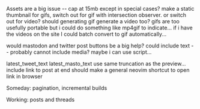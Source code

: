 
Assets are a big issue -- cap at 15mb except in special cases?
make a static thumbnail for gifs, switch out for gif with intersection observer. or switch out for video?
should generating gif generate a video too? gifs are too usefully portable
but i could do something like mp4gif to indicate... if i have the videos on the site I could batch convert to gif automatically...

would mastodon and twitter post buttons be a big help?
could include text -- probably cannot include media?
maybe i can use script...

latest_tweet_text
latest_masto_text
use same truncation as the preview...
include link to post at end
should make a general neovim shortcut to open link in browser


Someday: pagination, incremental builds

Working: posts and threads
